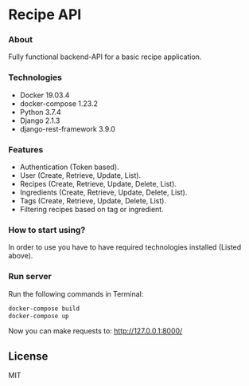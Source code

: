 # Recipe API

### About

Fully functional backend-API for a basic recipe application.

### Technologies

- Docker 19.03.4
- docker-compose 1.23.2
- Python 3.7.4
- Django 2.1.3
- django-rest-framework 3.9.0

### Features

- Authentication (Token based).
- User (Create, Retrieve, Update, List).
- Recipes (Create, Retrieve, Update, Delete, List).
- Ingredients (Create, Retrieve, Update, Delete, List).
- Tags (Create, Retrieve, Update, Delete, List).
- Filtering recipes based on tag or ingredient.

### How to start using?

In order to use you have to have required technologies installed (Listed above).

### Run server

Run the following commands in Terminal:
```bash
docker-compose build
docker-compose up
```

Now you can make requests to: http://127.0.0.1:8000/

License
----

MIT